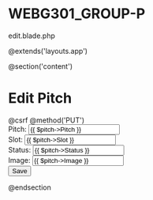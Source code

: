 # WEBG301_GROUP-P


edit.blade.php


 @extends('layouts.app')


@section('content')
    <h1>Edit Pitch</h1>
    <form action="{{ route('pitch.update', $pitch->id) }}" method="POST">
        @csrf
        @method('PUT')
        <div>
            <label for="pitch">Pitch:</label>
            <input type="text" id="pitch" name="pitch" value="{{ $pitch->Pitch }}">
        </div>
        <div>
            <label for="slot">Slot:</label>
            <input type="text" id="slot" name="slot" value="{{ $pitch->Slot }}">
        </div>
        <div>
            <label for="status">Status:</label>
            <input type="text" id="status" name="status" value="{{ $pitch->Status }}">
        </div>
        <div>
            <label for="image">Image:</label>
            <input type="text" id="image" name="image" value="{{ $pitch->Image }}">
        </div>
        <button type="submit">Save</button>
    </form>
@endsection

